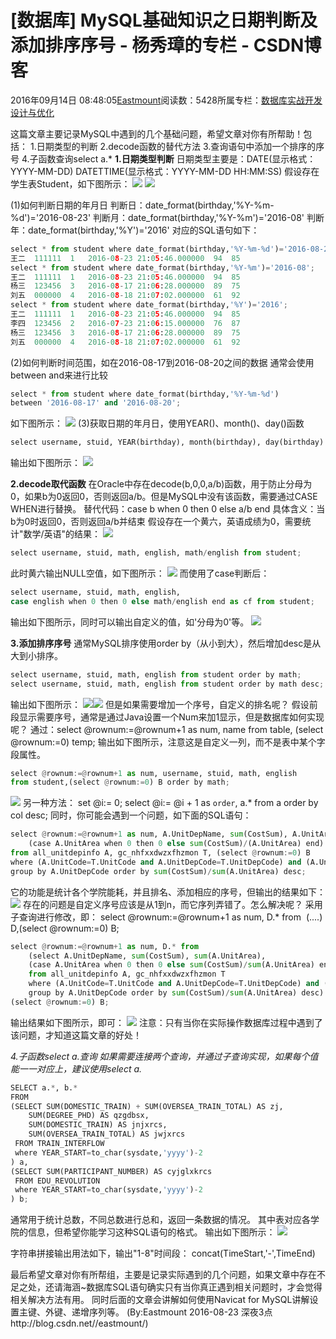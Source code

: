 
# [数据库] MySQL基础知识之日期判断及添加排序序号 - 杨秀璋的专栏 - CSDN博客

2016年09月14日 08:48:05[Eastmount](https://me.csdn.net/Eastmount)阅读数：5428所属专栏：[数据库实战开发设计与优化](https://blog.csdn.net/column/details/14842.html)



这篇文章主要记录MySQL中遇到的几个基础问题，希望文章对你有所帮助！包括：
1.日期类型的判断
2.decode函数的替代方法
3.查询语句中添加一个排序的序号
4.子函数查询select a.*
**1.日期类型判断**
日期类型主要是：DATE(显示格式：YYYY-MM-DD)
DATETTIME(显示格式：YYYY-MM-DD HH:MM:SS)
假设存在学生表Student，如下图所示：
![](https://img-blog.csdn.net/20160819195231242)
![](https://img-blog.csdn.net/20160823211205705)

(1)如何判断日期的年月日
判断日：date_format(birthday,'%Y-%m-%d')='2016-08-23'
判断月：date_format(birthday,'%Y-%m')='2016-08'
判断年：date_format(birthday,'%Y')='2016'
对应的SQL语句如下：

```python
select * from student where date_format(birthday,'%Y-%m-%d')='2016-08-23';
王二	111111	1	2016-08-23 21:05:46.000000	94	85
select * from student where date_format(birthday,'%Y-%m')='2016-08';
王二	111111	1	2016-08-23 21:05:46.000000	94	85
杨三	123456	3	2016-08-17 21:06:28.000000	89	75
刘五	000000	4	2016-08-18 21:07:02.000000	61	92
select * from student where date_format(birthday,'%Y')='2016';
王二	111111	1	2016-08-23 21:05:46.000000	94	85
李四	123456	2	2016-07-23 21:06:15.000000	76	87
杨三	123456	3	2016-08-17 21:06:28.000000	89	75
刘五	000000	4	2016-08-18 21:07:02.000000	61	92
```
(2)如何判断时间范围，如在2016-08-17到2016-08-20之间的数据
通常会使用between and来进行比较
```python
select * from student where date_format(birthday,'%Y-%m-%d') 
between '2016-08-17' and '2016-08-20';
```
如下图所示：
![](https://img-blog.csdn.net/20160823213114002)
(3)获取日期的年月日，使用YEAR()、month()、day()函数

```python
select username, stuid, YEAR(birthday), month(birthday), day(birthday) from student;
```
输出如下图所示：
![](https://img-blog.csdn.net/20160823213331130)

**2.decode取代函数**
在Oracle中存在decode(b,0,0,a/b)函数，用于防止分母为0，如果b为0返回0，否则返回a/b。但是MySQL中没有该函数，需要通过CASE WHEN进行替换。
替代代码：case b when 0 then 0 else a/b end
具体含义：当b为0时返回0，否则返回a/b并结束
假设存在一个黄六，英语成绩为0，需要统计"数学/英语"的结果：
![](https://img-blog.csdn.net/20160823214119924)

```python
select username, stuid, math, english, math/english from student;
```
此时黄六输出NULL空值，如下图所示：
![](https://img-blog.csdn.net/20160823214332439)
而使用了case判断后：
```python
select username, stuid, math, english, 
case english when 0 then 0 else math/english end as cf from student;
```
输出如下图所示，同时可以输出自定义的值，如'分母为0'等。
![](https://img-blog.csdn.net/20160823214508720)

**3.添加排序序号**
通常MySQL排序使用order by（从小到大），然后增加desc是从大到小排序。

```python
select username, stuid, math, english from student order by math;
select username, stuid, math, english from student order by math desc;
```
输出如下图所示：
![](https://img-blog.csdn.net/20160823220043637)![](https://img-blog.csdn.net/20160823220100731)
但是如果需要增加一个序号，自定义的排名呢？
假设前段显示需要序号，通常是通过Java设置一个Num来加1显示，但是数据库如何实现呢？
通过：select @rownum:=@rownum+1 as num, name from table,
(select @rownum:=0) temp;
输出如下图所示，注意这是自定义一列，而不是表中某个字段属性。
```python
select @rownum:=@rownum+1 as num, username, stuid, math, english 
from student,(select @rownum:=0) B order by math;
```
![](https://img-blog.csdn.net/20160823220848386)
另一种方法：
set @i:= 0; select @i:= @i + 1 as `order`, a.* from a order by col desc;
同时，你可能会遇到一个问题，如下面的SQL语句：

```python
select @rownum:=@rownum+1 as num, A.UnitDepName, sum(CostSum), A.UnitArea, 
    (case A.UnitArea when 0 then 0 else sum(CostSum)/(A.UnitArea) end) as avCostSum 
from all_unitdepinfo A, gc_nhfxxdwzxfhzmon T, (select @rownum:=0) B 
where (A.UnitCode=T.UnitCode and A.UnitDepCode=T.UnitDepCode) and (A.UnitCode='GC001') 
group by A.UnitDepCode order by sum(CostSum)/sum(A.UnitArea) desc;
```
它的功能是统计各个学院能耗，并且排名、添加相应的序号，但输出的结果如下：
![](https://img-blog.csdn.net/20160827173729385)
存在的问题是自定义序号应该是从1到n，而它序列弄错了。怎么解决呢？
采用子查询进行修改，即：
select @rownum:=@rownum+1 as num, D.* from  (....) D,(select @rownum:=0) B;
```python
select @rownum:=@rownum+1 as num, D.* from 
	(select A.UnitDepName, sum(CostSum), sum(A.UnitArea), 
	(case A.UnitArea when 0 then 0 else sum(CostSum)/sum(A.UnitArea) end) as avCostSum 
	from all_unitdepinfo A, gc_nhfxxdwzxfhzmon T 
	where (A.UnitCode=T.UnitCode and A.UnitDepCode=T.UnitDepCode) and (A.UnitCode='GC001') 
	group by A.UnitDepCode order by sum(CostSum)/sum(A.UnitArea) desc) D,
(select @rownum:=0) B;
```
输出结果如下图所示，即可：
![](https://img-blog.csdn.net/20160827174043857)
注意：只有当你在实际操作数据库过程中遇到了该问题，才知道这篇文章的好处！


**4.子函数select a.*查询**
如果需要连接两个查询，并通过子查询实现，如果每个值能一一对应上，建议使用select a.*

```python
SELECT a.*, b.*   
FROM   
(SELECT SUM(DOMESTIC_TRAIN) + SUM(OVERSEA_TRAIN_TOTAL) AS zj,   
    SUM(DEGREE_PHD) AS qzgdbsx,   
    SUM(DOMESTIC_TRAIN) AS jnjxrcs,   
    SUM(OVERSEA_TRAIN_TOTAL) AS jwjxrcs   
 FROM TRAIN_INTERFLOW   
 where YEAR_START=to_char(sysdate,'yyyy')-2  
) a,   
(SELECT SUM(PARTICIPANT_NUMBER) AS cyjglxkrcs   
 FROM EDU_REVOLUTION   
 where YEAR_START=to_char(sysdate,'yyyy')-2  
) b;
```
通常用于统计总数，不同总数进行总和，返回一条数据的情况。
其中表对应各学院的信息，但希望你能学习这种SQL语句的格式。
输出如下图所示：
![](https://img-blog.csdn.net/20160423071215745)

字符串拼接输出用法如下，输出"1-8"时间段：
concat(TimeStart,'-',TimeEnd)

最后希望文章对你有所帮组，主要是记录实际遇到的几个问题，如果文章中存在不足之处，还请海涵~数据库SQL语句确实只有当你真正遇到相关问题时，才会觉得相关解决方法有用。
同时后面的文章会讲解如何使用Navicat for MySQL讲解设置主键、外键、递增序列等。
(By:Eastmount 2016-08-23 深夜3点http://blog.csdn.net//eastmount/)



